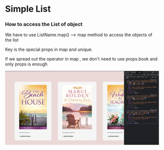 # Simple List 

### How to access the List of object 
 We have to use ListName.map() --> map method to access the objects of the list

 Key is the special props in map and unique.  

 If we spread out the operator in map , we don't need to use props.book and only props is enough 

 
<img src="simple-list/Images/list.png" alt=" " />
 